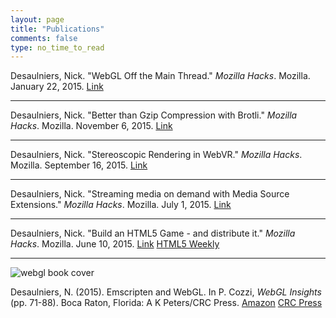 ```yaml
---
layout: page
title: "Publications"
comments: false
type: no_time_to_read
---
```


Desaulniers, Nick. "WebGL Off the Main Thread." *Mozilla Hacks*. Mozilla. January 22, 2015. [Link](https://hacks.mozilla.org/2016/01/webgl-off-the-main-thread/)

---

Desaulniers, Nick. "Better than Gzip Compression with Brotli." *Mozilla Hacks*. Mozilla. November 6, 2015. [Link](https://hacks.mozilla.org/2015/11/better-than-gzip-compression-with-brotli/)

---

Desaulniers, Nick. "Stereoscopic Rendering in WebVR." *Mozilla Hacks*. Mozilla. September 16, 2015. [Link](https://hacks.mozilla.org/2015/09/stereoscopic-rendering-in-webvr/)

---

Desaulniers, Nick. "Streaming media on demand with Media Source Extensions." *Mozilla Hacks*. Mozilla. July 1, 2015. [Link](https://hacks.mozilla.org/2015/07/streaming-media-on-demand-with-media-source-extensions/)

---

Desaulniers, Nick. "Build an HTML5 Game - and distribute it." *Mozilla Hacks*. Mozilla. June 10, 2015. [Link](https://hacks.mozilla.org/2015/06/build-an-html5-game-and-distribute-it/) [HTML5 Weekly](http://html5weekly.com/issues/193)

---

![webgl book cover](/images/webgl_book_cover.jpg)

Desaulniers, N. (2015). Emscripten and WebGL. In P. Cozzi, *WebGL Insights*
(pp. 71-88). Boca Raton, Florida: A K Peters/CRC Press. [Amazon](http://www.amazon.com/WebGL-Insights-Patrick-Cozzi/dp/1498716075/) [CRC Press](https://www.crcpress.com/product/isbn/9781498716079)

